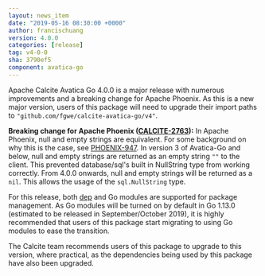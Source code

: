 ```yaml
---
layout: news_item
date: "2019-05-16 08:30:00 +0000"
author: francischuang
version: 4.0.0
categories: [release]
tag: v4-0-0
sha: 3790ef5
component: avatica-go
---
```

<!--
{% comment %}
Licensed to the Apache Software Foundation (ASF) under one or more
contributor license agreements.  See the NOTICE file distributed with
this work for additional information regarding copyright ownership.
The ASF licenses this file to you under the Apache License, Version 2.0
(the "License"); you may not use this file except in compliance with
the License.  You may obtain a copy of the License at

http://www.apache.org/licenses/LICENSE-2.0

Unless required by applicable law or agreed to in writing, software
distributed under the License is distributed on an "AS IS" BASIS,
WITHOUT WARRANTIES OR CONDITIONS OF ANY KIND, either express or implied.
See the License for the specific language governing permissions and
limitations under the License.
{% endcomment %}
-->

Apache Calcite Avatica Go 4.0.0 is a major release with numerous improvements and a breaking change for Apache Phoenix.
As this is a new major version, users of this package will need to upgrade their import paths to 
`"github.com/fgwe/calcite-avatica-go/v4"`.

**Breaking change for Apache Phoenix ([CALCITE-2763](https://issues.apache.org/jira/browse/CALCITE-2724)):** 
In Apache Phoenix, null and empty strings are equivalent. For some background on why this is the case, see
[PHOENIX-947](https://issues.apache.org/jira/browse/PHOENIX-947). In version 3 of Avatica-Go and below, null and empty
strings are returned as an empty string `""` to the client. This prevented database/sql's built in NullString type from
working correctly. From 4.0.0 onwards, null and empty strings will be returned as a `nil`. This allows the usage of the
`sql.NullString` type.

For this release, both [dep](https://github.com/golang/dep) and Go modules are supported for package management. As 
Go modules will be turned on by default in Go 1.13.0 (estimated to be released in September/October 2019), it is highly
recommended that users of this package start migrating to using Go modules to ease the transition.

The Calcite team recommends users of this package to upgrade to this version, where practical, as the dependencies being
used by this package have also been upgraded.